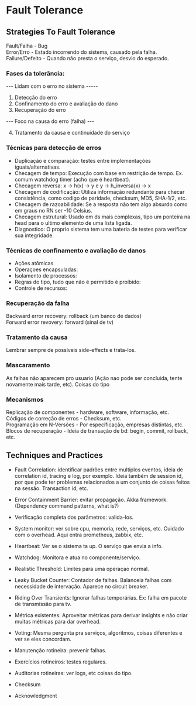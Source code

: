 # Fault Tolerance 

## Strategies To Fault Tolerance

Fault/Falha - Bug\
Error/Erro - Estado incorrendo do sistema, causado pela falha.\
Failure/Defeito - Quando não presta o serviço, desvio do esperado.

### Fases da tolerância:

--- Lidam com o erro no sistema -----
1. Detecção do erro
2. Confinamento do erro e avaliação do dano
3. Recuperação do erro

--- Foco na causa do erro (falha) ---

4. Tratamento da causa e continuidade do serviço

### Técnicas para detecção de erros

- Duplicação e comparação: testes entre implementações iguais/alternativas.
- Checagem de tempo: Execução com base em restrição de tempo. Ex. comum watchdog timer (acho que é heartbeat).
- Checagem reversa: x -> h(x) -> y e y -> h_inversa(x) -> x
- Checagem de codificação: Utiliza informação redundante para checar consistência, como codigo de paridade, checksum, MD5, SHA-1/2, etc.
- Checagem de razoabilidade: Se a resposta não tem algo absurdo como em graus no RN ser -10 Celsius.
- Checagem estrutural: Usado em ds mais complexas, tipo um ponteira na head para 
o ultimo elemento de uma lista ligada.
- Diagnostico: O proprio sistema tem uma bateria de testes para verificar sua integridade.

### Técnicas de confinamento e avaliação de danos
- Ações atômicas
- Operaçoes encapsuladas:
- Isolamento de processos:
- Regras do tipo, tudo que não é permitido é proíbido:
- Controle de recursos:

### Recuperação da falha

Backward error recovery: rollback (um banco de dados)\
Forward error revovery: forward (sinal de tv)

### Tratamento da causa
Lembrar sempre de possíveis side-effects e trata-los.

### Mascaramento
As falhas não aparecem pro usuario (Ação nao pode ser concluida, tente novamente mais tarde, etc). Coisas do tipo

### Mecanismos
Replicação de componentes - hardware, software, informação, etc.\
Códigos de correção de erros - Checksum, etc.\
Programação em N-Versões - Por especificação, empresas distintas, etc.\
Blocos de recuperação - Ideia de transação de bd: begin, commit, rollback, etc.


## Techniques and Practices

- Fault Correlation: identificar padrões entre multiplos eventos, ideia de correlation id, tracing e log, por exemplo. Ideia também de session id, por que pode ter problemas relacionados a um conjunto de coisas feitos na sessão. Transaction id, etc. 

- Error Containment Barrier: evitar propagação. Akka framework. (Dependency command patterns, what is?)

- Verificação completa dos parâmetros: valida-los.

- System monitor: ver sobre cpu, memoria, rede, serviços, etc. Cuidado com o overhead. Aqui entra prometheus, zabbix, etc.

- Heartbeat: Ver se o sistema ta up. O serviço que envia a info.

- Watchdog: Monitora e atua no componente/serviço.

- Realistic Threshold: Limites para uma operaçao normal.

- Leaky Bucket Counter: Contador de falhas. Balanceia falhas com necessidade de intervação. Aparece no circuit breaker.

- Riding Over Transients: Ignorar falhas temporárias. Ex: falha em pacote de transmissão para tv.

- Métrica existentes: Aproveitar métricas para derivar insights e não criar muitas métricas para dar overhead.

- Voting: Mesma pergunta pra serviços, algoritmos, coisas diferentes e ver se eles concordam.

- Manutenção rotineira: prevenir falhas.

- Exercícios rotineiros: testes regulares. 

- Auditorias rotineiras: ver logs, etc coisas do tipo.

- Checksum

- Acknowledgment